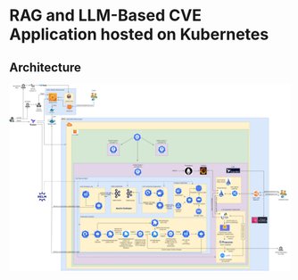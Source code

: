 # RAG and LLM-Based CVE Application hosted on Kubernetes 

## Architecture  
![Architecture Diagram](https://raw.githubusercontent.com/csye7125-su24-team17/.github/main/profile/Architecture%20Diagram.png)